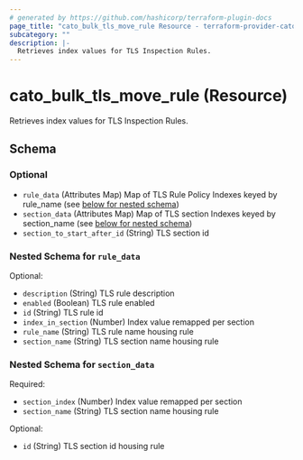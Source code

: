 ```yaml
---
# generated by https://github.com/hashicorp/terraform-plugin-docs
page_title: "cato_bulk_tls_move_rule Resource - terraform-provider-cato"
subcategory: ""
description: |-
  Retrieves index values for TLS Inspection Rules.
---
```


# cato_bulk_tls_move_rule (Resource)

Retrieves index values for TLS Inspection Rules.



<!-- schema generated by tfplugindocs -->
## Schema

### Optional

- `rule_data` (Attributes Map) Map of TLS Rule Policy Indexes keyed by rule_name (see [below for nested schema](#nestedatt--rule_data))
- `section_data` (Attributes Map) Map of TLS section Indexes keyed by section_name (see [below for nested schema](#nestedatt--section_data))
- `section_to_start_after_id` (String) TLS section id

<a id="nestedatt--rule_data"></a>
### Nested Schema for `rule_data`

Optional:

- `description` (String) TLS rule description
- `enabled` (Boolean) TLS rule enabled
- `id` (String) TLS rule id
- `index_in_section` (Number) Index value remapped per section
- `rule_name` (String) TLS rule name housing rule
- `section_name` (String) TLS section name housing rule


<a id="nestedatt--section_data"></a>
### Nested Schema for `section_data`

Required:

- `section_index` (Number) Index value remapped per section
- `section_name` (String) TLS section name housing rule

Optional:

- `id` (String) TLS section id housing rule
